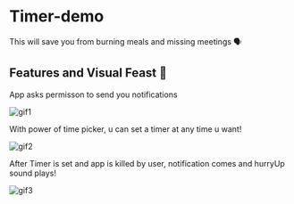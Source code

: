 # Timer-demo
This will save you from burning meals and missing meetings 🗣️

## Features and Visual Feast 🐥

App asks permisson to send you notifications

![gif1](https://github.com/mesutgdk/timer-demo/assets/112901255/3dca5aed-ce28-4895-b3fe-0fcf45ee2ac0)

With power of time picker, u can set a timer at any time u want! 

![gif2](https://github.com/mesutgdk/timer-demo/assets/112901255/337243c5-6c08-4dc8-ba14-2fb533072c86)

After Timer is set and app is killed by user, notification comes and hurryUp sound plays!

![gif3](https://github.com/mesutgdk/timer-demo/assets/112901255/a15f48f4-59a2-4e13-a76f-3f6439677d15)




